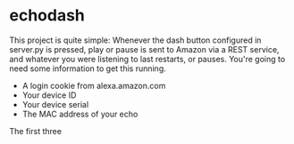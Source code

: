 # echodash
This project is quite simple: Whenever the dash button configured in server.py is pressed, play or pause is sent to Amazon via a REST service, and whatever you were listening to last restarts, or pauses. 
You're going to need some information to get this running. 
* A login cookie from alexa.amazon.com
* Your device ID
* Your device serial
* The MAC address of your echo 

The first three 
